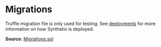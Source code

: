 # Migrations

Truffle migration file is only used for testing. See [deployments](deployments.md) for more information on how Synthetix is deployed.

**Source:** [Migrations.sol](https://github.com/Synthetixio/synthetix/blob/master/contracts/Migrations.sol)
